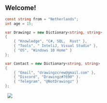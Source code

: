 ## Welcome!
```csharp
const string from = "Netherlands";
int age = 15;

var Drawingz = new Dictionary<string, string>
{
    { "Knowledge", "C#, SQL,  Rust" },
    { "Tools", " InteliJ, Visual Studio" },
    { "OS", "Windows 10 Home" }
};

var Contact = new Dictionary<string, string>
{
    { "Email", "drawingzcrew@gmail.com" },
    { "Discord", "Drawingz#7690" }.
    { "Telegram", "@NotDrawingz" }
};
```

&nbsp;
<a href="https://github.com/Drawingz/Drawingz">
    <img align="center" src="https://github-readme-stats.vercel.app/api/top-langs/?username=Drawingz&theme=onedark&layout=default"/>
